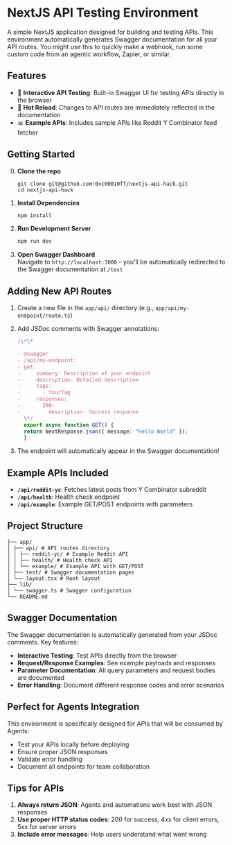 # NextJS API Testing Environment

A simple NextJS application designed for building and testing APIs. This environment automatically generates Swagger documentation for all your API routes. You might use this to quickly make a webhook, run some custom code from an agentic workflow, Zapier, or similar.

## Features

- 📝 **Interactive API Testing**: Built-in Swagger UI for testing APIs directly in the browser
- 🔄 **Hot Reload**: Changes to API routes are immediately reflected in the documentation
- 📊 **Example APIs**: Includes sample APIs like Reddit Y Combinator feed fetcher

## Getting Started

0. **Clone the repo**

   ```
   git clone git@github.com:0xc00010ff/nextjs-api-hack.git
   cd nextjs-api-hack
   ```

1. **Install Dependencies**

   ```bash
   npm install
   ```

2. **Run Development Server**

   ```bash
   npm run dev
   ```

3. **Open Swagger Dashboard**  
   Navigate to `http://localhost:3000` - you'll be automatically redirected to the Swagger documentation at `/test`

## Adding New API Routes

1.  Create a new file in the `app/api/` directory (e.g., `app/api/my-endpoint/route.ts`)

2.  Add JSDoc comments with Swagger annotations:

    ```typescript
    /\*\*

    - @swagger
    - /api/my-endpoint:
    - get:
    -     summary: Description of your endpoint
    -     description: Detailed description
    -     tags:
    -       - YourTag
    -     responses:
    -       200:
    -         description: Success response
      \*/
      export async function GET() {
      return NextResponse.json({ message: "Hello World" });
      }
    ```

3.  The endpoint will automatically appear in the Swagger documentation!

## Example APIs Included

- **`/api/reddit-yc`**: Fetches latest posts from Y Combinator subreddit
- **`/api/health`**: Health check endpoint
- **`/api/example`**: Example GET/POST endpoints with parameters

## Project Structure

```
├── app/
│ ├── api/ # API routes directory
│ │ ├── reddit-yc/ # Example Reddit API
│ │ ├── health/ # Health check API
│ │ └── example/ # Example API with GET/POST
│ ├── test/ # Swagger documentation pages
│ └── layout.tsx # Root layout
├── lib/
│ └── swagger.ts # Swagger configuration
└── README.md
```

## Swagger Documentation

The Swagger documentation is automatically generated from your JSDoc comments. Key features:

- **Interactive Testing**: Test APIs directly from the browser
- **Request/Response Examples**: See example payloads and responses
- **Parameter Documentation**: All query parameters and request bodies are documented
- **Error Handling**: Document different response codes and error scenarios

## Perfect for Agents Integration

This environment is specifically designed for APIs that will be consumed by Agents:

- Test your APIs locally before deploying
- Ensure proper JSON responses
- Validate error handling
- Document all endpoints for team collaboration

## Tips for APIs

1. **Always return JSON**: Agents and automations work best with JSON responses
2. **Use proper HTTP status codes**: 200 for success, 4xx for client errors, 5xx for server errors
3. **Include error messages**: Help users understand what went wrong
